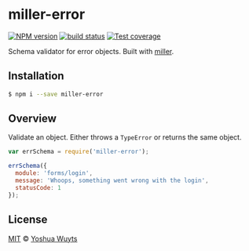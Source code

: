 # miller-error
[![NPM version][npm-image]][npm-url]
[![build status][travis-image]][travis-url]
[![Test coverage][coveralls-image]][coveralls-url]

Schema validator for error objects. Built with [miller][miller].

## Installation
```bash
$ npm i --save miller-error
```
## Overview
Validate an object. Either throws a `TypeError` or returns the same object.
```js
var errSchema = require('miller-error');

errSchema({
  module: 'forms/login',
  message: 'Whoops, something went wrong with the login',
  statusCode: 1
});
```

## License
[MIT](https://tldrlegal.com/license/mit-license) ©
[Yoshua Wuyts](yoshuawuyts.com)

[npm-image]: https://img.shields.io/npm/v/miller-error.svg?style=flat-square
[npm-url]: https://npmjs.org/package/miller-error
[travis-image]: https://img.shields.io/travis/yoshuawuyts/miller-error.svg?style=flat-square
[travis-url]: https://travis-ci.org/yoshuawuyts/miller-error
[coveralls-image]: https://img.shields.io/coveralls/yoshuawuyts/miller-error.svg?style=flat-square
[coveralls-url]: https://coveralls.io/r/yoshuawuyts/miller-error?branch=master

[miller]: http://github.com/yoshuawuyts/miller

